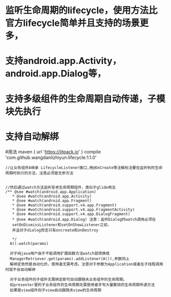 # 监听生命周期的lifecycle，使用方法比官方lifecycle简单并且支持的场景更多，
# 支持android.app.Activity，android.app.Dialog等，
# 支持多级组件的生命周期自动传递，子模块先执行
# 支持自动解绑
 
#用法
maven { url 'https://jitpack.io' }
compile 'com.github.wangdanlizhiyun:lifecycle:1.1.0'
  
  ```
  //让业务组件A继承 LifecycleListener接口,用@OnCreate等注解标注要在监听到的生命周期时执行的方法，注意必须是无参方法
  
  
  //然后通过watch方法监听安卓生命周期组件，类似于glide用法
  /** @see #watch(android.app.Application)
     * @see #watch(android.app.Activity)
     * @see #watch(android.app.Fragment)
     * @see #watch(android.support.v4.app.Fragment)
     * @see #watch(android.support.v4.app.FragmentActivity)
     * @see #watch(android.support.v4.app.DialogFragment)
     * @see #watch(android.app.Dialog) 注意：监听Dialog时watch调用必须在
     setOnDismissListener和setOnShowListener之前，
     并且对于dialog而言只有oncreate和onDestroy
     
     */
    A().watch(params)
    
    对于纯java用户由于不能调用扩展函数方法watch就得换成
    ManagerRetriever.get(params).addListener(A()),参数同上
    解绑定依然是自动化的，使用者无需考虑。注意对于参数为Application或者在子线程调用时就不会自动解绑
    
    对于业务组件的子组件无需绑定即可自动跟随夫业务组件的生命周期。
    如presenter里的子业务组件的生命周期无需使用者手写大量繁琐的生命周期传递方法
    如果是view组件则子view自动跟随夫view的生命周期
  ```
  
    
 